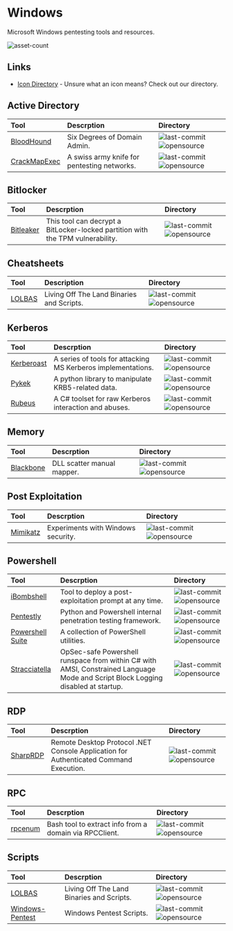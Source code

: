 # Windows

Microsoft Windows pentesting tools and resources.

![asset-count](https://img.shields.io/badge/Tools%20%26%20Resources%20Available-17-3c85d4?style=for-the-badge)

## Links <!-- {docsify-ignore} -->

- [Icon Directory](../ICONS.md) - Unsure what an icon means? Check out our directory.

## Active Directory

| Tool | Descrption | Directory |
| :--- | :--- | :--- |
| [BloodHound](https://github.com/BloodHoundAD/BloodHound) | Six Degrees of Domain Admin. | ![last-commit](https://img.shields.io/github/last-commit/BloodHoundAD/BloodHound?color=3c85d4&style=flat-square) ![opensource](https://raw.githubusercontent.com/0xPGP/SecTools/main/docs/icons/opensource.png) |
| [CrackMapExec](https://github.com/byt3bl33d3r/CrackMapExec) | A swiss army knife for pentesting networks. | ![last-commit](https://img.shields.io/github/last-commit/byt3bl33d3r/CrackMapExec?color=3c85d4&style=flat-square) ![opensource](https://raw.githubusercontent.com/0xPGP/SecTools/main/docs/icons/opensource.png) |

## Bitlocker

| Tool | Descrption | Directory |
| :--- | :--- | :--- |
| [Bitleaker](https://github.com/kkamagui/bitleaker) | This tool can decrypt a BitLocker-locked partition with the TPM vulnerability. | ![last-commit](https://img.shields.io/github/last-commit/kkamagui/bitleaker?color=3c85d4&style=flat-square) ![opensource](https://raw.githubusercontent.com/0xPGP/SecTools/main/docs/icons/opensource.png) |

## Cheatsheets

| Tool | Description | Directory |
| :--- | :--- | :--- |
| [LOLBAS](https://lolbas-project.github.io) | Living Off The Land Binaries and Scripts. | ![last-commit](https://img.shields.io/github/last-commit/sqlmapproject/sqlmap?color=3c85d4&style=flat-square) ![opensource](https://raw.githubusercontent.com/0xPGP/SecTools/main/docs/icons/opensource.png) |

## Kerberos

| Tool | Descrption | Directory |
| :--- | :--- | :--- |
| [Kerberoast](https://github.com/nidem/kerberoast) | A series of tools for attacking MS Kerberos implementations. | ![last-commit](https://img.shields.io/github/last-commit/nidem/kerberoast?color=3c85d4&style=flat-square) ![opensource](https://raw.githubusercontent.com/0xPGP/SecTools/main/docs/icons/opensource.png) |
| [Pykek](https://github.com/mubix/pykek) | A python library to manipulate KRB5-related data. | ![last-commit](https://img.shields.io/github/last-commit/mubix/pykek?color=3c85d4&style=flat-square) ![opensource](https://raw.githubusercontent.com/0xPGP/SecTools/main/docs/icons/opensource.png) |
| [Rubeus](https://github.com/GhostPack/Rubeus) | A C\# toolset for raw Kerberos interaction and abuses. | ![last-commit](https://img.shields.io/github/last-commit/GhostPack/Rubeus?color=3c85d4&style=flat-square) ![opensource](https://raw.githubusercontent.com/0xPGP/SecTools/main/docs/icons/opensource.png) |

## Memory

| Tool | Descrption | Directory |
| :--- | :--- | :--- |
| [Blackbone](https://github.com/DarthTon/Blackbone) | DLL scatter manual mapper. | ![last-commit](https://img.shields.io/github/last-commit/DarthTon/Blackbone?color=3c85d4&style=flat-square) ![opensource](https://raw.githubusercontent.com/0xPGP/SecTools/main/docs/icons/opensource.png) |

## Post Exploitation

| Tool | Descrption | Directory |
| :--- | :--- | :--- |
| [Mimikatz](https://github.com/gentilkiwi/mimikatz) | Experiments with Windows security. | ![last-commit](https://img.shields.io/github/last-commit/gentilkiwi/mimikatz?color=3c85d4&style=flat-square) ![opensource](https://raw.githubusercontent.com/0xPGP/SecTools/main/docs/icons/opensource.png) |

## Powershell

| Tool | Descrption | Directory |
| :--- | :--- | :--- |
| [iBombshell](https://github.com/Telefonica/ibombshell) | Tool to deploy a post-exploitation prompt at any time. | ![last-commit](https://img.shields.io/github/last-commit/Telefonica/ibombshell?color=3c85d4&style=flat-square) ![opensource](https://raw.githubusercontent.com/0xPGP/SecTools/main/docs/icons/opensource.png) |
| [Pentestly](https://github.com/praetorian-inc/pentestly) | Python and Powershell internal penetration testing framework. | ![last-commit](https://img.shields.io/github/last-commit/praetorian-inc/pentestly?color=3c85d4&style=flat-square) ![opensource](https://raw.githubusercontent.com/0xPGP/SecTools/main/docs/icons/opensource.png) |
| [Powershell Suite](https://github.com/FuzzySecurity/PowerShell-Suite) | A collection of PowerShell utilities. | ![last-commit](https://img.shields.io/github/last-commit/FuzzySecurity/PowerShell-Suite?color=3c85d4&style=flat-square) ![opensource](https://raw.githubusercontent.com/0xPGP/SecTools/main/docs/icons/opensource.png) |
| [Stracciatella](https://github.com/mgeeky/Stracciatella) | OpSec-safe Powershell runspace from within C# with AMSI, Constrained Language Mode and Script Block Logging disabled at startup. | ![last-commit](https://img.shields.io/github/last-commit/mgeeky/Stracciatella?color=3c85d4&style=flat-square) ![opensource](https://raw.githubusercontent.com/0xPGP/SecTools/main/docs/icons/opensource.png) |

## RDP

| Tool | Descrption | Directory |
| :--- | :--- | :--- |
| [SharpRDP](https://github.com/0xthirteen/SharpRDP) | Remote Desktop Protocol .NET Console Application for Authenticated Command Execution. | ![last-commit](https://img.shields.io/github/last-commit/0xthirteen/SharpRDP?color=3c85d4&style=flat-square) ![opensource](https://raw.githubusercontent.com/0xPGP/SecTools/main/docs/icons/opensource.png) |

## RPC

| Tool | Descrption | Directory |
| :--- | :--- | :--- |
| [rpcenum](https://github.com/s4vitar/rpcenum) | Bash tool to extract info from a domain via RPCClient. | ![last-commit](https://img.shields.io/github/last-commit/s4vitar/rpcenum?color=3c85d4&style=flat-square) ![opensource](https://raw.githubusercontent.com/0xPGP/SecTools/main/docs/icons/opensource.png) |

## Scripts

| Tool | Descrption | Directory |
| :--- | :--- | :--- |
| [LOLBAS](https://lolbas-project.github.io/#) | Living Off The Land Binaries and Scripts. | ![last-commit](https://img.shields.io/github/last-commit/LOLBAS-Project/LOLBAS?color=3c85d4&style=flat-square) ![opensource](https://raw.githubusercontent.com/0xPGP/SecTools/main/docs/icons/opensource.png) |
| [Windows-Pentest](https://github.com/ankh2054/windows-pentest) | Windows Pentest Scripts. | ![last-commit](https://img.shields.io/github/last-commit/ankh2054/windows-pentest?color=3c85d4&style=flat-square) ![opensource](https://raw.githubusercontent.com/0xPGP/SecTools/main/docs/icons/opensource.png) |


